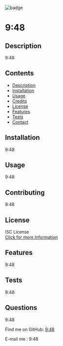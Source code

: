 
  
![badge](https://img.shields.io/badge/license-ISC-blue)
  # 9:48

  ## Description  
  9:48
  
  ## Contents
  - [Description](#description)
  - [Installation](#installation)
  - [Usage](#usage)
  - [Credits](#credits)
  - [License](#license)
  - [Features](#features)
  - [Tests](#tests)
  - [Contact](#contact)
  
  ## Installation
  9:48
  
  ## Usage
  9:48
  
  ## Contributing
  9:48

  ## License  
  ISC License  
  [Click for more Information](https://opensource.org/licenses/ISC)

  ## Features
  9:48
  
  ## Tests
  9:48

  ## Questions
  9:48  

  Find me on GitHub: [9:48](https://github.com/9:48)  

  E-mail me : 9:48
